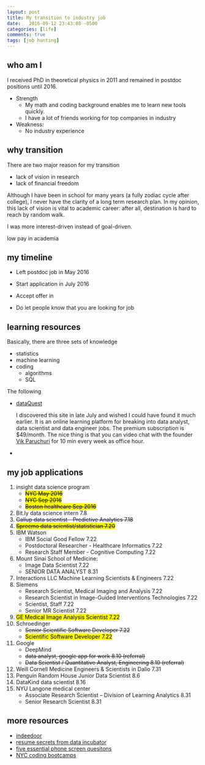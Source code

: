 ```yaml
---
layout: post
title: My transition to industry job 
date:   2016-09-12 23:43:08 -0500
categories: [life]
comments: true
tags: [job hunting]
---
```


## who am I 

I received PhD in theoretical physics in 2011 and remained in postdoc positions until 2016.


* Strength
    * My math and coding background enables me to learn new tools quickly.
    * I have a lot of friends working for top companies in industry
* Weakness:
    * No industry experience

## why transition

There are two major reason for my transition

* lack of vision in research
* lack of financial freedom

Although I have been in school for many years (a fully zodiac cycle after college), I never have the clarity of a long term research plan.
In my opinion, this lack of vision is vital to academic career: after all, destination is hard to reach by random walk.

I was more interest-driven instead of goal-driven.

low pay in academia

## my timeline 

* Left postdoc job in May 2016
* Start application in July 2016
* Accept offer  in 

* Do let people know that you are looking for job

## learning resources

Basically, there are three sets of knowledge

* statistics
* machine learning
* coding
    * algorithms
    * SQL

The following 


* [dataQuest](https://www.dataquest.io)
    
    I discovered this site in late July and wished I could have found it much earlier. 
    It is an online learning platform for breaking into data analyst, data scientist and data engineer jobs. The premium subscription is $49/month. 
    The nice thing is that you can video chat with the founder [Vik Paruchuri](http://www.vikparuchuri.com) for 10 min every week as office hour.
* 


## my job applications 

1. insight data science program
    * ~~<mark>NYC May 2016</mark>~~ 
    * ~~<mark>NYC Sep 2016</mark>~~
    * ~~<mark>Boston healthcare Sep 2016</mark>~~
2. Bit.ly data science intern  7.8
5. ~~Gallup data scientist - Predictive Analytics 7.18~~
6. ~~<mark>Spreemo data scientist/statistician 7.20</mark>~~
7. IBM Watson
    * IBM Social Good Fellow 7.22
    * Postdoctoral Researcher - Healthcare Informatics 7.22
    * Research Staff Member - Cognitive Computing 7.22
11. Mount Sinai School of Medicine: 
    * Image Data Scientist 7.22
    * SENIOR DATA ANALYST 8.31
12. Interactions LLC Machine Learning Scientists & Engineers 7.22
10. Siemens 
    * Research Scientist, Medical Imaging and Analysis 7.22
    * Research Scientist in Image-Guided Interventions Technologies 7.22
    * Scientist, Staff 7.22
    * Senior MR Scientist 7.22
18. <mark>GE Medical Image Analysis Scientist 7.22</mark>
13. Schroedinger 
    * ~~Senior Scientific Software Developer 7.22~~
    * <mark>Scientific Software Developer 7.22</mark>
1. Google 
    * DeepMind
    * ~~data analyst, google app for work 8.10 (referral)~~
    * ~~Data Scientist / Quantitative Analyst, Engineering 8.10 (referral)~~
1. Weill Cornell Medicine Engineers & Scientists in Dalio 7.31
2. Penguin Random House Junior Data Scientist 8.6
1. DataKind data scientist 8.16
1. NYU Langone medical center
    * Associate Research Scientist – Division of Learning Analytics 8.31
    * Senior Research Scientist 8.31




## more resources

* [indeedoor](https://jcp1016.shinyapps.io/indeedoor/)
* [resume secrets from data incubator](http://blog.thedataincubator.com/2016/07/5-secrets-for-writing-the-perfect-data-scientist-resume/)
* [five essential phone screen quesitons](https://sites.google.com/site/steveyegge2/five-essential-phone-screen-questions)
* [NYC coding bootcamps](https://www.coursereport.com/cities/new-york-city)
